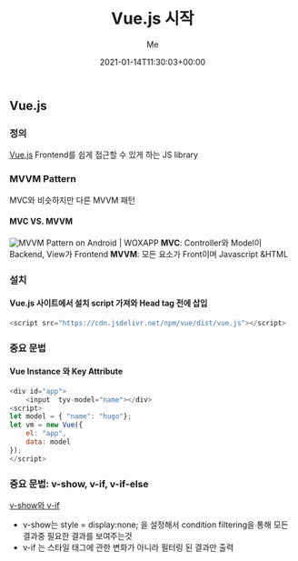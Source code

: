 ﻿---
title: "Vue.js 시작"
date: 2021-01-14T11:30:03+00:00
weight: 1
aliases: ["/vuejs"]
tags: ["Vue.js"]
categories: ["Vue.js"]
series: ["Vue.js"]
author: "Me"
showToc: true
TocOpen: false
draft: false
hidemeta: false
disableShare: false
comments: false
---
## Vue.js 
### 정의
[Vue.js](https://vuejs.org/)
Frontend를 쉽게 접근할 수 있게 하는 JS library

### MVVM Pattern
MVC와 비슷하지만 다른 MVVM 패턴

#### MVC VS. MVVM 
 ![MVVM Pattern on Android | WOXAPP](https://woxapp.com/uploads/images/5_MVC.png)
**MVC**:  Controller와 Model이 Backend, View가 Frontend 
**MVVM**: 모든 요소가 Front이며 Javascript &HTML 

### 설치 

#### Vue.js 사이트에서 설치 script 가져와 Head tag 전에 삽입 


```javascript
<script src="https://cdn.jsdelivr.net/npm/vue/dist/vue.js"></script>
```
 ### 중요 문법 
#### Vue Instance 와 Key Attribute 
```javascript
<div id="app">
	<input  tyv-model="name"></div>  
<script>
let model = { "name": "hugo"};
let vm = new Vue({
	el: "app", 
	data: model
}); 
</script>
```

### 중요 문법: v-show, v-if, v-if-else
[v-show와 v-if](https://pa-pico.tistory.com/22)

- v-show는 style = display:none; 을 설정해서 condition filtering을 통해 모든 결과중 필요한 결과를 보여주는것 
- v-if 는 스타일 태그에 관한 변화가 아니라 필터링 된 결과만 출력 